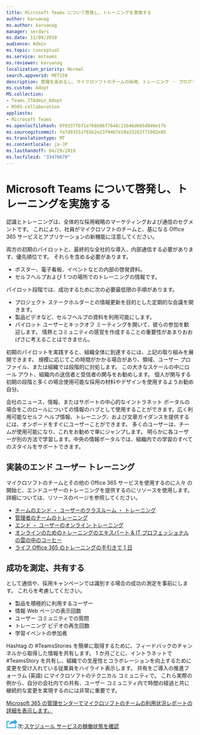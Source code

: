 ```yaml
---
title: Microsoft Teams について啓発し、トレーニングを実施する
author: karuanag
ms.author: karuanag
manager: serdars
ms.date: 11/09/2018
audience: Admin
ms.topic: conceptual
ms.service: msteams
ms.reviewer: karuanag
localization_priority: Normal
search.appverid: MET150
description: 意識を高めるし、マイクロソフトのチームの採用、トレーニング ・ プログラムを実装する方法について説明します。
ms.custom: Adopt
MS.collection:
- Teams_ITAdmin_Adopt
- M365-collaboration
appliesto:
- Microsoft Teams
ms.openlocfilehash: 0f0337fb71e766b96f7648c15b46d665d846e1fb
ms.sourcegitcommit: fa7d93551f65b2e23f9407e10a33282f71982e85
ms.translationtype: MT
ms.contentlocale: ja-JP
ms.lasthandoff: 04/29/2019
ms.locfileid: "33470670"
---
```

# <a name="drive-awareness-and-implement-training-for-microsoft-teams"></a>Microsoft Teams について啓発し、トレーニングを実施する

認識とトレーニングは、全体的な採用戦略のマーケティングおよび通信のセグメントです。 これにより、社員がマイクロソフトのチームと、基になる Office 365 サービスとアプリケーションの新機能に注意してください。
   
両方の初期のパイロットと、最終的な全社的な導入、内部通信する必要があります、優先順位です。 それらを含める必要があります。

- ポスター、電子看板、イベントなどの内部の啓発資料。
- セルフヘルプおよび 1 つの場所でのトレーニングの情報です。

パイロット段階では、成功するために次の必要最低限の手順があります。

- プロジェクト ステークホルダーとの情報更新を目的とした定期的な会議を開きます。
- 製品ビデオなど、セルフヘルプの資料を利用可能にします。
- パイロット ユーザーとキックオフ ミーティングを開いて、彼らの参加を歓迎します。 情熱とコミュニティの感覚を作成することの重要性があまりおおげさに考えることはできません。

初期のパイロットを実践すると、組織全体に到達するには、上記の取り組みを展開できます。 規模に応じてこの時間がかかる場合があり、領域、ユーザー プロファイル、または組織では段階的に対処します。 この大きなスケールの中にロール アウト、組織内の送信者と受信者の関与をお勧めします。 個人が関与する初期の段階と多くの場合使用可能な採用の材料やデザインを使用するようお勧め自分。

会社のニュース、情報、またはサポートの中心的なイントラネット ポータルの場合をこのロールについての情報のハブとして使用することができます。広く利用可能なセルフ ヘルプ情報、トレーニング、および文章ガイダンスを提供するには、オンボードをすぐにユーザーことができます。 多くのユーザーは、チームが使用可能になり、これをお勧めで単にジャンプします。 明らかに各ユーザーが別の方法で学習します。中央の情報ポータルでは、組織内での学習のすべてのスタイルをサポートできます。

## <a name="implement-end-user-training"></a>実装のエンド ユーザー トレーニング

マイクロソフトのチームとその他の Office 365 サービスを使用するのに人々 の開始と、エンドユーザーのトレーニングを提供するのにリソースを使用します。 詳細については、リソースのページを参照してください。

- [チームのエンド ・ ユーザーのクラスルーム ・ トレーニング](instructor-led-training-teams-landing-page.md)
- [管理者のチームのトレーニング](itadmin-readiness.md)
- [エンド ・ ユーザーのオンライン トレーニング](enduser-training.md)
- [オンラインのためのトレーニングのエキスパート & IT プロフェッショナルの雲の中のコーヒー](https://aka.ms/CoffeeintheCloud) 
- [ライフ Office 365 のトレーニングの手引きで 1 日](https://aka.ms/O365AdoptionTools)

## <a name="measure-and-share-success"></a>成功を測定、共有する

として通信や、採用キャンペーンでは識別する場合の成功の測定を事前にします。 これらを考慮してください。

- 製品を積極的に利用するユーザー
- 情報 Web ページの表示回数
- ユーザー コミュニティでの質問
- トレーニング ビデオの再生回数
- 学習イベントの参加者

Hashtag の #TeamsStories を簡単に取得するために、フィードバックのチャンネルから取得した情報を共有します。 1 か月ごとに、イントラネットで #TeamsStory を共有し、組織での生産性とコラボレーションを向上するために変更を受け入れている従業員をハイライト表示します。 共有をご導入の推進フォーラム (英語) にマイクロソフトのテクニカル コミュニティで。 これら実際の例から、自分の会社内での共有、ユーザー コミュニティ内で時間の経過と共に継続的な変更を実現するのには非常に重要です。

[Microsoft 365 の管理センターでマイクロソフトのチームの利用状況レポートの詳細を表示します。](teams-activity-reports.md)

![次の手順を実行アイコン](media/teams-adoption-next-icon.png)次:[スケジュール サービスの稼働状態を確認](teams-adoption-schedule-service-health-reviews.md)
